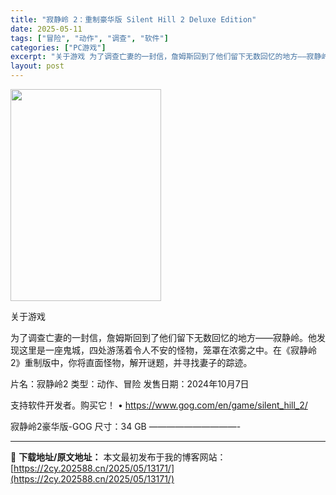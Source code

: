```yaml
---
title: "寂静岭 2：重制豪华版 Silent Hill 2 Deluxe Edition"
date: 2025-05-11
tags: ["冒险", "动作", "调查", "软件"]
categories: ["PC游戏"]
excerpt: "关于游戏 为了调查亡妻的一封信，詹姆斯回到了他们留下无数回忆的地方——寂静岭。他发现这里是一座鬼城，四处游荡着令人不安的怪物，笼罩在浓雾之中。在《寂静岭2》重制版中，你将直面怪物，解开谜题，并寻找妻子的踪迹。 片名：寂静岭2 类型：动作、冒险 发售日期：2024年10月7日 支持软件开发者。购买它！&hellip;"
layout: post
---
```


<img class="aligncenter size-full wp-image-13180" src="https://2cy.202588.cn/wp-content/uploads/2025/05/2025051017292477.webp" alt="" width="241" height="339" />

关于游戏

为了调查亡妻的一封信，詹姆斯回到了他们留下无数回忆的地方——寂静岭。他发现这里是一座鬼城，四处游荡着令人不安的怪物，笼罩在浓雾之中。在《寂静岭2》重制版中，你将直面怪物，解开谜题，并寻找妻子的踪迹。

片名：寂静岭2
类型：动作、冒险
发售日期：2024年10月7日

支持软件开发者。购买它！
• https://www.gog.com/en/game/silent_hill_2/

寂静岭2豪华版-GOG
尺寸：34 GB
——————————-

---
📖 **下载地址/原文地址：** 本文最初发布于我的博客网站：[https://2cy.202588.cn/2025/05/13171/](https://2cy.202588.cn/2025/05/13171/)

